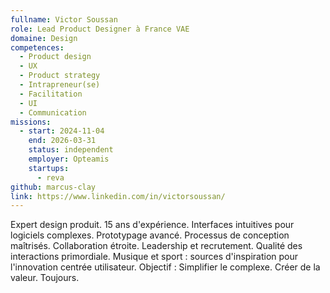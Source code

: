 ```yaml
---
fullname: Victor Soussan
role: Lead Product Designer à France VAE
domaine: Design
competences:
  - Product design
  - UX
  - Product strategy
  - Intrapreneur(se)
  - Facilitation
  - UI
  - Communication
missions:
  - start: 2024-11-04
    end: 2026-03-31
    status: independent
    employer: Opteamis
    startups:
      - reva
github: marcus-clay
link: https://www.linkedin.com/in/victorsoussan/
---
```

Expert design produit. 15 ans d'expérience. Interfaces intuitives pour logiciels complexes. Prototypage avancé. Processus de conception maîtrisés. Collaboration étroite. Leadership et recrutement. Qualité des interactions primordiale. Musique et sport : sources d'inspiration pour l'innovation centrée utilisateur. Objectif : Simplifier le complexe. Créer de la valeur. Toujours.